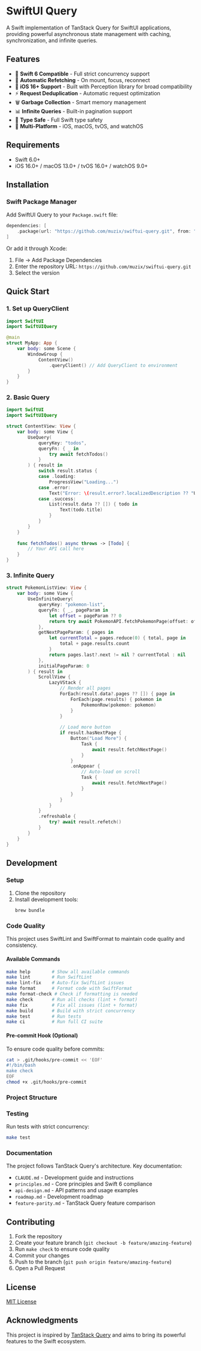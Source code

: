 # SwiftUI Query

A Swift implementation of TanStack Query for SwiftUI applications, providing powerful asynchronous state management with caching, synchronization, and infinite queries.

## Features

- 🚀 **Swift 6 Compatible** - Full strict concurrency support
- 🔄 **Automatic Refetching** - On mount, focus, reconnect
- 📱 **iOS 16+ Support** - Built with Perception library for broad compatibility
- ⚡️ **Request Deduplication** - Automatic request optimization
- 🗑️ **Garbage Collection** - Smart memory management
- 📊 **Infinite Queries** - Built-in pagination support
- 🔧 **Type Safe** - Full Swift type safety
- 📱 **Multi-Platform** - iOS, macOS, tvOS, and watchOS

## Requirements

- Swift 6.0+
- iOS 16.0+ / macOS 13.0+ / tvOS 16.0+ / watchOS 9.0+

## Installation

### Swift Package Manager

Add SwiftUI Query to your `Package.swift` file:

```swift
dependencies: [
    .package(url: "https://github.com/muzix/swiftui-query.git", from: "0.2.0")
]
```

Or add it through Xcode:
1. File → Add Package Dependencies
2. Enter the repository URL: `https://github.com/muzix/swiftui-query.git`
3. Select the version

## Quick Start

### 1. Set up QueryClient

```swift
import SwiftUI
import SwiftUIQuery

@main
struct MyApp: App {
    var body: some Scene {
        WindowGroup {
            ContentView()
                .queryClient() // Add QueryClient to environment
        }
    }
}
```

### 2. Basic Query

```swift
import SwiftUI
import SwiftUIQuery

struct ContentView: View {
    var body: some View {
        UseQuery(
            queryKey: "todos",
            queryFn: { _ in
                try await fetchTodos()
            }
        ) { result in
            switch result.status {
            case .loading:
                ProgressView("Loading...")
            case .error:
                Text("Error: \(result.error?.localizedDescription ?? "Unknown error")")
            case .success:
                List(result.data ?? []) { todo in
                    Text(todo.title)
                }
            }
        }
    }
    
    func fetchTodos() async throws -> [Todo] {
        // Your API call here
    }
}
```

### 3. Infinite Query

```swift
struct PokemonListView: View {
    var body: some View {
        UseInfiniteQuery(
            queryKey: "pokemon-list",
            queryFn: { _, pageParam in
                let offset = pageParam ?? 0
                return try await PokemonAPI.fetchPokemonPage(offset: offset)
            },
            getNextPageParam: { pages in
                let currentTotal = pages.reduce(0) { total, page in 
                    total + page.results.count 
                }
                return pages.last?.next != nil ? currentTotal : nil
            },
            initialPageParam: 0
        ) { result in
            ScrollView {
                LazyVStack {
                    // Render all pages
                    ForEach(result.data?.pages ?? []) { page in
                        ForEach(page.results) { pokemon in
                            PokemonRow(pokemon: pokemon)
                        }
                    }
                    
                    // Load more button
                    if result.hasNextPage {
                        Button("Load More") {
                            Task {
                                await result.fetchNextPage()
                            }
                        }
                        .onAppear {
                            // Auto-load on scroll
                            Task {
                                await result.fetchNextPage()
                            }
                        }
                    }
                }
            }
            .refreshable {
                try? await result.refetch()
            }
        }
    }
}
```

## Development

### Setup

1. Clone the repository
2. Install development tools:
   ```bash
   brew bundle
   ```

### Code Quality

This project uses SwiftLint and SwiftFormat to maintain code quality and consistency.

#### Available Commands

```bash
make help        # Show all available commands
make lint        # Run SwiftLint
make lint-fix    # Auto-fix SwiftLint issues
make format      # Format code with SwiftFormat
make format-check # Check if formatting is needed
make check       # Run all checks (lint + format)
make fix         # Fix all issues (lint + format)
make build       # Build with strict concurrency
make test        # Run tests
make ci          # Run full CI suite
```

#### Pre-commit Hook (Optional)

To ensure code quality before commits:

```bash
cat > .git/hooks/pre-commit << 'EOF'
#!/bin/bash
make check
EOF
chmod +x .git/hooks/pre-commit
```

### Project Structure

### Testing

Run tests with strict concurrency:
```bash
make test
```

### Documentation

The project follows TanStack Query's architecture. Key documentation:
- `CLAUDE.md` - Development guide and instructions
- `principles.md` - Core principles and Swift 6 compliance
- `api-design.md` - API patterns and usage examples
- `roadmap.md` - Development roadmap
- `feature-parity.md` - TanStack Query feature comparison

## Contributing

1. Fork the repository
2. Create your feature branch (`git checkout -b feature/amazing-feature`)
3. Run `make check` to ensure code quality
4. Commit your changes
5. Push to the branch (`git push origin feature/amazing-feature`)
6. Open a Pull Request

## License

[MIT License](LICENSE)

## Acknowledgments

This project is inspired by [TanStack Query](https://tanstack.com/query) and aims to bring its powerful features to the Swift ecosystem.